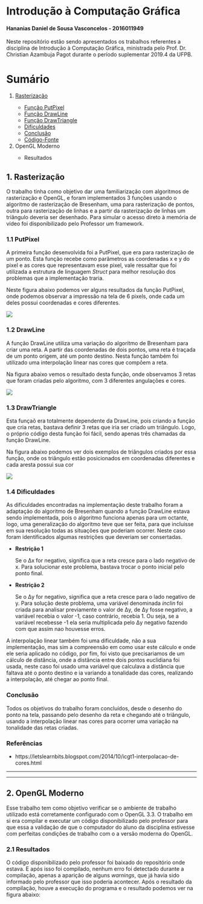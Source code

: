 <h1>Introdução à Computação Gráfica</h1>
<h4>Hananias Daniel de Sousa Vasconcelos - 2016011949</h4>

Neste repositório estão sendo apresentados os trabalhos referentes a disciplina de Introdução à Computação Gráfica, ministrada pelo Prof. Dr. Christian Azambuja Pagot durante o período suplementar 2019.4 da UFPB.

<h1>Sumário</h1>
<ol>
  <li><a href="https://github.com/hananiasd/Computacao_Grafica#1-rasteriza%C3%A7%C3%A3o">Rasterização</a></li>
  <ul>
    <li><a href="https://github.com/hananiasd/Computacao_Grafica#11-putpixel">Função PutPixel</a></li>
    <li><a href="https://github.com/hananiasd/Computacao_Grafica#12-drawline">Função DrawLine</a></li>
    <li><a href="https://github.com/hananiasd/Computacao_Grafica#13-drawtriangle">Função DrawTriangle</a></li>
    <li><a href="https://github.com/hananiasd/Computacao_Grafica#14-dificuldades">Dificuldades</a></li>
    <li><a href="https://github.com/hananiasd/Computacao_Grafica#conclus%C3%A3o">Conclusão</a></li>
    <li><a href="https://github.com/hananiasd/Computacao_Grafica/tree/master/T1_rasteriza%C3%A7%C3%A3o">Código-Fonte</a></li>
  </ul>
  <li>OpenGL Moderno</li>
  <ul>
    <li>Resultados</li>
  </ul>
</ol>

<h2>1. Rasterização</h2>
<p>O trabalho tinha como objetivo dar uma familiarização com algoritmos de rasterização e OpenGL, e foram implementados 3 funções usando o algoritmo de rasterização de Bresenham, uma para rasterização de pontos, outra para rasterização de linhas e a partir da rasterização de linhas um triângulo deveria ser desenhado. Para simular o acesso direto à memória de vídeo foi disponibilizado pelo Professor um framework.</p>

<h3>1.1 PutPixel</h3>
<p>A primeira função desenvolvida foi a PutPixel, que era para rasterização de um ponto. Esta função recebe como parâmetros as coordenadas x e y do pixel e as cores que representavam esse pixel, vale ressaltar que foi utilizada a estrutura de linguagem <i>Struct</i> para melhor resolução dos problemas que a implementação traria.</p>
<p>Neste figura abaixo podemos ver alguns resultados da função PutPixel, onde podemos observar a impressão na tela de 6 pixels, onde cada um deles possui coordenadas e cores diferentes.</p>
<img src="https://raw.githubusercontent.com/hananiasd/Computacao_Grafica/master/T1_rasteriza%C3%A7%C3%A3o/img/PutPixel.png">
<h3>1.2 DrawLine</h3>
<p>A função DrawLine utiliza uma variação do algoritmo de Bresenham para criar uma reta. A partir das coordenadas de dois pontos, uma reta é traçada de um ponto origem, até um ponto destino. Nesta função também foi utilizado uma interpolação linear nas cores que compõem a reta.</p>
<p>Na figura abaixo vemos o resultado desta função, onde observamos 3 retas que foram criadas pelo algoritmo, com 3 diferentes angulações e cores.</p>
<img src="https://raw.githubusercontent.com/hananiasd/Computacao_Grafica/master/T1_rasteriza%C3%A7%C3%A3o/img/DrawLine.png">
<h3>1.3 DrawTriangle</h3>
<p>Esta funçaõ era totalmente dependente da DrawLine, pois criando a função que cria retas, bastava definir 3 retas que iria ser criado um triângulo. Logo, o próprio código desta função foi fácil, sendo apenas três chamadas da função DrawLine.</p>
<p>Na figura abaixo podemos ver dois exemplos de triângulos criados por essa função, onde os triângulo estão posicionados em coordenadas diferentes e cada aresta possui sua cor</p>
<img src="https://raw.githubusercontent.com/hananiasd/Computacao_Grafica/master/T1_rasteriza%C3%A7%C3%A3o/img/DrawTriangle.png">
<h3>1.4 Dificuldades</h3>
<p>As dificuldades encontradas na implementação deste trabalho foram a adaptação do algoritmo de Bresenham quando a função DrawLine estava sendo implementada, pois o algoritmo funciona apenas para um octante, logo, uma generalização do algoritmo teve que ser feita, para que incluisse em sua resolução todas as situações que poderiam ocorrer. Neste caso foram identificados algumas restrições que deveriam ser consertadas.
  <ul>
    <li><strong>Restrição 1</strong></li>
    <p>Se o Δx for negativo, significa que a reta cresce para o lado negativo de x. Para solucionar este problema, bastava trocar o ponto inicial pelo ponto final.</p>
    <li><strong>Restrição 2</strong></li>
    <p>Se o Δy for negativo, significa que a reta cresce para o lado negativo de y. Para solução deste problema, uma variável denominada <i>inclin</i> foi criada para analisar previamente o valor de Δy, de Δy fosse negativo, a variável recebia o valor -1, caso contrário, recebia 1. Ou seja, se a variável recebesse -1 ela seria multiplicada pelo Δy negativo fazendo com que assim nao houvesse erros.</p>
  </ul>
  <p>A interpolação linear também foi uma dificuldade, não a sua implementação, mas sim a compreensão em como usar este cálculo e onde ele seria aplicado no código, por fim, foi visto que precisariamos de um cálculo de distância, onde a distância entre dois pontos euclidiana foi usada, neste caso foi usado uma variável que calculava a distância que faltava até o ponto destino e ia variando a tonalidade das cores, realizando a interpolação, até chegar ao ponto final.</p>
  <h3>Conclusão</h3>
  <p>Todos os objetivos do trabalho foram concluídos, desde o desenho do ponto na tela, passando pelo desenho da reta e chegando até o triângulo, usando a interpolação linear nas cores para ocorrer uma variação na tonalidade das retas criadas.</p>
  <h3>Referências</h3>
  <ul>
  <li>https://letslearnbits.blogspot.com/2014/10/icgt1-interpolacao-de-cores.html</li>
  </ul>

---
---

<h2>2. OpenGL Moderno</h2>
<p>Esse trabalho tem como objetivo verificar se o ambiente de trabalho utilizado está corretamente configurado com o OpenGL 3.3. O trabalho em si era compilar e executar um código disponibilizado pelo professor para que essa a validação de que o computador do aluno da disciplina estivesse com perfeitas condições de trabalho com o a versão moderna do OpenGL.</p>

<h3>2.1 Resultados</h3>
<p>O código disponibilizado pelo professor foi baixado do repositório onde estava. E após isso foi compilado, nenhum erro foi detectado durante a compilação, apenas a aparição de alguns <i>warnings</i>, que já havia sido informado pelo professor que isso poderia acontecer. Após o resultado da compilação, houve a execução do programa e o resultado podemos ver na figura abaixo:</p>
